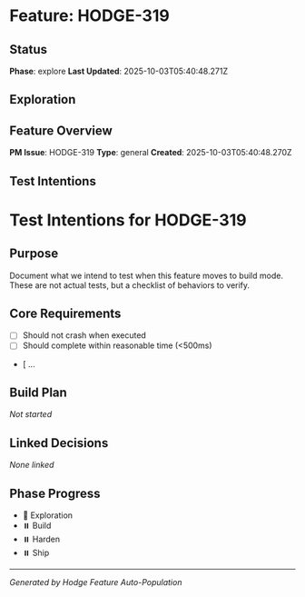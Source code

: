 # Feature: HODGE-319

## Status
**Phase**: explore
**Last Updated**: 2025-10-03T05:40:48.271Z

## Exploration
## Feature Overview
**PM Issue**: HODGE-319
**Type**: general
**Created**: 2025-10-03T05:40:48.270Z


## Test Intentions
# Test Intentions for HODGE-319

## Purpose
Document what we intend to test when this feature moves to build mode.
These are not actual tests, but a checklist of behaviors to verify.

## Core Requirements
- [ ] Should not crash when executed
- [ ] Should complete within reasonable time (<500ms)
- [ ...

## Build Plan
_Not started_

## Linked Decisions
_None linked_




## Phase Progress
- 🔄 Exploration
- ⏸️ Build
- ⏸️ Harden
- ⏸️ Ship

---
_Generated by Hodge Feature Auto-Population_
